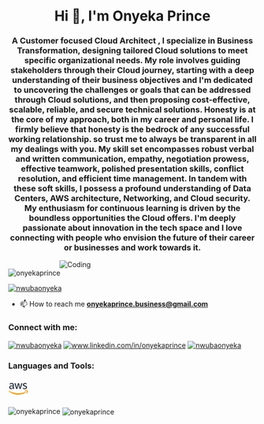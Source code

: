 
<h1 align="center">Hi 👋, I'm Onyeka Prince</h1>
<h3 align="center">A Customer focused Cloud Architect , I specialize in Business Transformation, designing tailored Cloud solutions to meet specific organizational needs. My role involves guiding stakeholders through their Cloud journey, starting with a deep understanding of their business objectives and I'm dedicated to uncovering the challenges or goals that can be addressed through Cloud solutions, and then proposing cost-effective, scalable, reliable, and secure technical solutions. Honesty is at the core of my approach, both in my career and personal life. I firmly believe that honesty is the bedrock of any successful working relationship. so trust me to always be transparent in all my dealings with you. My skill set encompasses robust verbal and written communication, empathy, negotiation prowess, effective teamwork, polished presentation skills, conflict resolution, and efficient time management. In tandem with these soft skills, I possess a profound understanding of Data Centers, AWS architecture, Networking, and Cloud security. My enthusiasm for continuous learning is driven by the boundless opportunities the Cloud offers. I'm deeply passionate about innovation in the tech space and I love connecting with people who envision the future of their career or businesses and work towards it.</h3> 
<img align="right" alt="Coding" width="400" src="https://res.cloudinary.com/practicaldev/image/fetch/s--V-mpRIde--/c_imagga_scale,f_auto,fl_progressive,h_720,q_66,w_1280/https://dev-to-uploads.s3.amazonaws.com/uploads/articles/62tl8vk2bv6lxaze5gn0.gif">


<p align="left"> <img src="https://komarev.com/ghpvc/?username=onyekaprince&label=Profile%20views&color=0e75b6&style=flat" alt="onyekaprince" /> </p>

<p align="left"> <a href="https://twitter.com/nwubaonyeka" target="blank"><img src="https://img.shields.io/twitter/follow/nwubaonyeka?logo=twitter&style=for-the-badge" alt="nwubaonyeka" /></a> </p>

- 📫 How to reach me **onyekaprince.business@gmail.com**

<h3 align="left">Connect with me:</h3>
<p align="left">
<a href="https://twitter.com/nwubaonyeka" target="blank"><img align="center" src="https://raw.githubusercontent.com/rahuldkjain/github-profile-readme-generator/master/src/images/icons/Social/twitter.svg" alt="nwubaonyeka" height="30" width="40" /></a>
<a href="https://linkedin.com/in/www.linkedin.com/in/onyekaprince" target="blank"><img align="center" src="https://raw.githubusercontent.com/rahuldkjain/github-profile-readme-generator/master/src/images/icons/Social/linked-in-alt.svg" alt="www.linkedin.com/in/onyekaprince" height="30" width="40" /></a>
<a href="https://instagram.com/nwubaonyeka" target="blank"><img align="center" src="https://raw.githubusercontent.com/rahuldkjain/github-profile-readme-generator/master/src/images/icons/Social/instagram.svg" alt="nwubaonyeka" height="30" width="40" /></a>
</p>

<h3 align="left">Languages and Tools:</h3>
<p align="left"> <a href="https://aws.amazon.com" target="_blank" rel="noreferrer"> <img src="https://raw.githubusercontent.com/devicons/devicon/master/icons/amazonwebservices/amazonwebservices-original-wordmark.svg" alt="aws" width="40" height="40"/> </a> </p>

<p><img align="left" src="https://github-readme-stats.vercel.app/api/top-langs?username=onyekaprince&show_icons=true&locale=en&layout=compact" alt="onyekaprince" /></p>

<p>&nbsp;<img align="center" src="https://github-readme-stats.vercel.app/api?username=onyekaprince&show_icons=true&locale=en" alt="onyekaprince" /></p>
